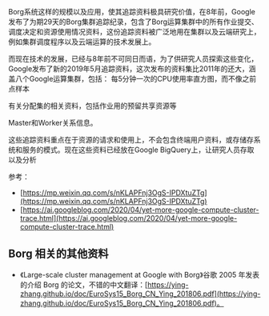 Borg系统这样的规模以及应用，使其追踪资料极具研究价值，在8年前，Google发布了为期29天的Borg集群追踪纪录，包含了Borg运算集群中的所有作业提交、调度决定和资源使用情况资料，这份追踪资料被广泛地用在集群以及云端研究上，例如集群调度程序以及云端运算的技术发展上。

而现在技术的发展，已经与8年前不可同日而语，为了供研究人员探索这些变化，Google发布了新的2019年5月追踪资料，这次发布的资料集比2011年的还大，涵盖八个Google运算集群，包括：
每5分钟一次的CPU使用率直方图，而不像之前点样本

有关分配集的相关资料，包括作业用的预留共享资源等

Master和Worker关系信息。


这些追踪资料重点在于资源的请求和使用上，不会包含终端用户资料，或存储存系统和服务的模式。现在这些资料已经放在Google BigQuery上，让研究人员存取以及分析

参考：

- [https://mp.weixin.qq.com/s/nKLAPFnj3OgS-IPDXtuZTg](https://mp.weixin.qq.com/s/nKLAPFnj3OgS-IPDXtuZTg)
- [https://ai.googleblog.com/2020/04/yet-more-google-compute-cluster-trace.html](https://ai.googleblog.com/2020/04/yet-more-google-compute-cluster-trace.html)

## Borg 相关的其他资料
- 《Large-scale cluster management at Google with Borg》谷歌 2005 年发表的介绍 Borg 的论文，不错的中文翻译：[https://ying-zhang.github.io/doc/EuroSys15_Borg_CN_Ying_201806.pdf](https://ying-zhang.github.io/doc/EuroSys15_Borg_CN_Ying_201806.pdf)。